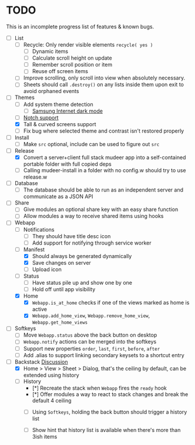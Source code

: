 # TODO  
This is an incomplete progress list of features & known bugs.  

* [ ] List
	* [ ] Recycle: Only render visible elements `recycle( yes )`
		* [ ] Dynamic items
		* [ ] Calculate scroll height on update
		* [ ] Remember scroll position or item
		* [ ] Reuse off screen items
	* [ ] Improve scrolling, only scroll into view when absolutely necessary.
	* [ ] Sheets should call `.destroy()` on any lists inside them upon exit to avoid orphaned events
* [ ] Themes
	* [ ] Add system theme detection
		* [ ] [Samsung Internet dark mode](https://developer.samsung.com/internet/blog/en-us/2020/12/15/dark-mode-in-samsung-internet)
	* [ ] [Notch support](https://css-tricks.com/the-notch-and-css/)
	* [x] Tall & curved screens support
	* [ ] Fix bug where selected theme and contrast isn't restored properly

* [ ] Install
	* [ ] Make `src` optional, include can be used to figure out `src`

* [ ] Release
	* [x] Convert a server+client full stack mudeer app into a self-contained portable folder with full copied deps
	* [ ] Calling mudeer-install in a folder with no config.w should try to use release.w

* [ ] Database
	* [ ] The database should be able to run as an independent server and communicate as a JSON API

* [ ] Share
	* [ ] Give modules an optional share key with an easy share function
	* [ ] Allow modules a way to receive shared items using hooks

* [ ] Webapp
	* [ ] Notifications
		* [ ] They should have title desc icon
		* [ ] Add support for notifying through service worker

	* [ ] Manifest
		* [x] Should always be generated dynamically
		* [x] Save changes on server
		* [ ] Upload icon

	* [ ] Status
		* [ ] Have status pile up and show one by one
		* [ ] Hold off until app visibility

	* [x] Home
		* [x] `Webapp.is_at_home` checks if one of the views marked as home is active
		* [x] `Webapp.add_home_view`, `Webapp.remove_home_view`, `Webapp.get_home_views`

* [ ] Softkeys
	* [ ] Move `Webapp.status` above the back button on desktop
	* [ ] `Webapp.notify` actions can be merged into the softkeys
	* [ ] Support new properties `order`, `last`, `first`, `before`, `after`
	* [ ] Add .alias to support linking secondary keysets to a shortcut entry

* [ ] Backstack [Discussion](Philosophy/Backstack.md)
	* [x] Home > View > Sheet > Dialog, that's the ceiling by default, can be extended using history
	* [ ] History
		* [*] Recreate the stack when `Webapp` fires the `ready` hook
		* [*] Offer modules a way to react to stack changes and break the default 4 ceiling
		* [ ] Using `Softkeys`, holding the back button should trigger a history list
		* [ ] Show hint that history list is available when there's more than 3ish items


